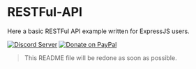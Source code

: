 # RESTFul-API

Here a basic RESTFul API example written for ExpressJS users.

[![Discord Server](https://discordapp.com/api/guilds/438860643685367809/embed.png)](https://discord.gg/xg4kXd2)
[![Donate on PayPal](https://img.shields.io/badge/paypal-donate-blue.svg)](https://paypal.me/unixcorp)

> This README file will be redone as soon as possible.
